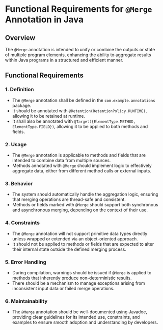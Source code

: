 # Functional Requirements for `@Merge` Annotation in Java

## Overview
The `@Merge` annotation is intended to unify or combine the outputs or state of multiple program elements, enhancing the ability to aggregate results within Java programs in a structured and efficient manner.

## Functional Requirements

### 1. Definition
- The `@Merge` annotation shall be defined in the `com.example.annotations` package.
- It should be annotated with `@Retention(RetentionPolicy.RUNTIME)`, allowing it to be retained at runtime.
- It shall also be annotated with `@Target({ElementType.METHOD, ElementType.FIELD})`, allowing it to be applied to both methods and fields.

### 2. Usage
- The `@Merge` annotation is applicable to methods and fields that are intended to combine data from multiple sources.
- Methods annotated with `@Merge` should implement logic to effectively aggregate data, either from different method calls or external inputs.

### 3. Behavior
- The system should automatically handle the aggregation logic, ensuring that merging operations are thread-safe and consistent.
- Methods or fields marked with `@Merge` should support both synchronous and asynchronous merging, depending on the context of their use.

### 4. Constraints
- The `@Merge` annotation will not support primitive data types directly unless wrapped or extended via an object-oriented approach.
- It should not be applied to methods or fields that are expected to alter their internal state outside the defined merging process.

### 5. Error Handling
- During compilation, warnings should be issued if `@Merge` is applied to methods that inherently produce non-deterministic results.
- There should be a mechanism to manage exceptions arising from inconsistent input data or failed merge operations.

### 6. Maintainability
- The `@Merge` annotation should be well-documented using Javadoc, providing clear guidelines for its intended use, constraints, and examples to ensure smooth adoption and understanding by developers.
